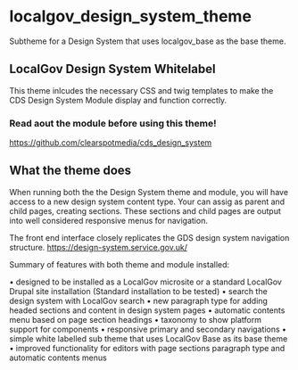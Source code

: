 # localgov_design_system_theme
Subtheme for a Design System that uses localgov_base as the base theme.

## LocalGov Design System Whitelabel

This theme inlcudes the necessary CSS and twig templates to make the CDS Design System Module display and function correctly.

### Read aout the module before using this theme!
https://github.com/clearspotmedia/cds_design_system

## What the theme does
When running both the the Design System theme and module, you will have access to a new design system content type. Your can assig as parent and child pages, creating sections. These sections and child pages are output into well considered responsive menus for navigation.

The front end interface closely replicates the GDS design system navigation structure.  https://design-system.service.gov.uk/


Summary of features with both theme and module installed:

• designed to be installed as a LocalGov microsite or a standard LocalGov Drupal site installation (Standard installation to be tested)
• search the design system with LocalGov search
• new paragraph type for adding headed sections and content in design system pages
• automatic contents menu based on page section headings
• taxonomy to show platform support for components
• responsive primary and secondary navigations
• simple white labelled sub theme that uses LocalGov Base as its base theme
• improved functionality for editors with page sections paragraph type and automatic contents menus
